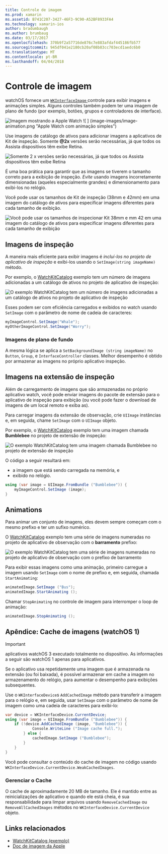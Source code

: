 ```yaml
---
title: Controle de imagem
ms.prod: xamarin
ms.assetid: B741C207-3427-46F3-9C90-A52BF8933FA4
ms.technology: xamarin-ios
author: bradumbaugh
ms.author: brumbaug
ms.date: 03/17/2017
ms.openlocfilehash: 370b9f2a57716de876c7e883afdaf445186fb577
ms.sourcegitcommit: 945df041e2180cb20af08b83cc703ecd1aedc6b0
ms.translationtype: MT
ms.contentlocale: pt-BR
ms.lasthandoff: 04/04/2018
---
```

# <a name="image-control"></a>Controle de imagem

watchOS fornece um [ `WKInterfaceImage` ](https://developer.xamarin.com/api/type/WatchKit.WKInterfaceImage/) controle para exibir imagens e animações simples. Alguns controles também podem ter uma imagem de plano de fundo (por exemplo, botões, grupos e controladores de interface).

![](image-images/image-walkway.png "Imagem mostrando a Apple Watch") ![ ] (image-images/image-animation.png "Apple Watch com animação simples")
<!-- watch image courtesy of http://infinitapps.com/bezel/ -->

Use imagens de catálogo de ativos para adicionar imagens a aplicativos de Kit de inspeção.
Somente **@2x** versões serão necessárias, já que todos os Assista dispositivos têm exibe Retina.

![](image-images/asset-universal-sml.png "Somente 2 x versões serão necessárias, já que todos os Assista dispositivos têm exibe Retina")

É uma boa prática para garantir que as imagens se tiverem o tamanho correto para a exibição de inspeção. *Evite* usando imagens incorretamente dimensionadas (aqueles especialmente grandes) e dimensionamento para exibi-los no relógio.

Você pode usar os tamanhos de Kit de inspeção (38mm e 42mm) em uma imagem do catálogo de ativos para especificar imagens diferentes para cada tamanho de exibição.

![](image-images/asset-watch-sml.png "Você pode usar os tamanhos de inspecionar Kit 38mm e mm 42 em uma imagem do catálogo de ativos para especificar imagens diferentes para cada tamanho de exibição")


## <a name="images-on-the-watch"></a>Imagens de inspeção

A maneira mais eficiente para exibir imagens é *incluí-los no projeto de aplicativo de inspeção* e exibi-los usando o `SetImage(string imageName)` método.

Por exemplo, o [WatchKitCatalog](https://developer.xamarin.com/samples/WatchKitCatalog/) exemplo tem um número de imagens adicionadas a um catálogo de ativos no projeto de aplicativo de inspeção:

![](image-images/asset-whale-sml.png "O exemplo WatchKitCatalog tem um número de imagens adicionadas a um catálogo de ativos no projeto de aplicativo de inspeção")

Esses podem ser com eficiência carregados e exibidos no watch usando `SetImage` com o parâmetro de nome de cadeia de caracteres:

```csharp
myImageControl.SetImage("Whale");
myOtherImageControl.SetImage("Worry");
```

### <a name="background-images"></a>Imagens de plano de fundo

A mesma lógica se aplica a `SetBackgroundImage (string imageName)` no `Button`, `Group`, e `InterfaceController` classes. Melhor desempenho é obtido por armazenar as imagens no próprio aplicativo inspeção.


## <a name="images-in-the-watch-extension"></a>Imagens na extensão de inspeção

Além de carregamento de imagens que são armazenadas no próprio aplicativo watch, você pode enviar imagens do pacote de extensão para o aplicativo de inspeção para exibição (ou você pode fazer o download de imagens de um local remoto e exiba as).

Para carregar imagens da extensão de observação, crie `UIImage` instâncias e, em seguida, chame `SetImage` com o `UIImage` objeto.

Por exemplo, o [WatchKitCatalog](https://developer.xamarin.com/samples/monotouch/watchOS/WatchKitCatalog/) exemplo tem uma imagem chamada **Bumblebee** no projeto de extensão de inspeção:

![](image-images/asset-bumblebee-sml.png "O exemplo WatchKitCatalog tem uma imagem chamada Bumblebee no projeto de extensão de inspeção")

O código a seguir resultará em:

- a imagem que está sendo carregada na memória, e
- exibido no relógio.

```csharp
using (var image = UIImage.FromBundle ("Bumblebee")) {
    myImageControl.SetImage (image);
}
```


## <a name="animations"></a>Animations

Para animar um conjunto de imagens, eles devem sempre começam com o mesmo prefixo e ter um sufixo numérico.

O [WatchKitCatalog](https://developer.xamarin.com/samples/monotouch/watchOS/WatchKitCatalog/) exemplo tem uma série de imagens numeradas no projeto de aplicativo de observação com o **barramento** prefixo:

![](image-images/asset-bus-animation-sml.png "O exemplo WatchKitCatalog tem uma série de imagens numeradas no projeto de aplicativo de observação com o prefixo de barramento")

Para exibir essas imagens como uma animação, primeiro carregue a imagem usando `SetImage` com o nome de prefixo e, em seguida, chamada `StartAnimating`:

```csharp
animatedImage.SetImage ("Bus");
animatedImage.StartAnimating ();
```

Chamar `StopAnimating` no controle de imagem para interromper o loop de animação:

```csharp
animatedImage.StopAnimating ();
```


<a name="cache" />

## <a name="appendix-caching-images-watchos-1"></a>Apêndice: Cache de imagens (watchOS 1)

> [!IMPORTANT]
> aplicativos watchOS 3 executado totalmente no dispositivo. As informações a seguir são watchOS 1 apenas para aplicativos.

Se o aplicativo usa repetidamente uma imagem que é armazenada na extensão (ou foi baixada), é possível armazenar em cache a imagem no armazenamento do relógio, para aumentar o desempenho para exibições subsequentes.

Use o `WKInterfaceDevice`s `AddCachedImage` método para transferir a imagem para o relógio e, em seguida, usar `SetImage` com o parâmetro de nome de imagem como uma cadeia de caracteres para exibi-lo:

```csharp
var device = WKInterfaceDevice.CurrentDevice;
using (var image = UIImage.FromBundle ("Bumblebee")) {
    if (!device.AddCachedImage (image, "Bumblebee")) {
            Console.WriteLine ("Image cache full.");
        } else {
            cachedImage.SetImage ("Bumblebee");
        }
    }
}
```

Você pode consultar o conteúdo do cache de imagem no código usando `WKInterfaceDevice.CurrentDevice.WeakCachedImages`.


### <a name="managing-the-cache"></a>Gerenciar o Cache

O cache de aproximadamente 20 MB de tamanho. Ele é mantido entre as reinicializações de aplicativo e quando ele está cheia, é sua responsabilidade para limpar arquivos usando `RemoveCachedImage` ou `RemoveAllCachedImages` métodos no `WKInterfaceDevice.CurrentDevice` objeto.



## <a name="related-links"></a>Links relacionados

- [WatchKitCatalog (exemplo)](https://developer.xamarin.com/samples/monotouch/watchOS/WatchKitCatalog/)
- [Doc de imagem da Apple](https://developer.apple.com/library/prerelease/ios/documentation/General/Conceptual/WatchKitProgrammingGuide/Images.html)
